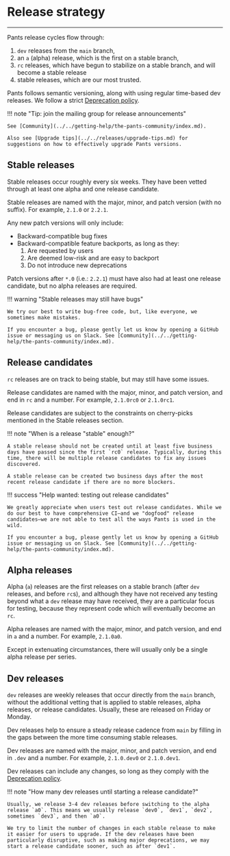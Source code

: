 # Release strategy

---

Pants release cycles flow through:

1. `dev` releases from the `main` branch,
2. an `a` (alpha) release, which is the first on a stable branch,
3. `rc` releases, which have begun to stabilize on a stable branch, and will become a stable release
4. stable releases, which are our most trusted.

Pants follows semantic versioning, along with using regular time-based dev releases. We follow a strict [Deprecation policy](../../releases/deprecation-policy.md).

!!! note "Tip: join the mailing group for release announcements"

    See [Community](../../getting-help/the-pants-community/index.md).

    Also see [Upgrade tips](../../releases/upgrade-tips.md) for suggestions on how to effectively upgrade Pants versions.

## Stable releases

Stable releases occur roughly every six weeks. They have been vetted through at least one alpha and one release candidate.

Stable releases are named with the major, minor, and patch version (with no suffix). For example, `2.1.0` or `2.2.1`.

Any new patch versions will only include:

- Backward-compatible bug fixes
- Backward-compatible feature backports, as long as they:
  1. Are requested by users
  2. Are deemed low-risk and are easy to backport
  3. Do not introduce new deprecations

Patch versions after `*.0` (i.e.: `2.2.1`) must have also had at least one release candidate, but no alpha releases are required.

!!! warning "Stable releases may still have bugs"

    We try our best to write bug-free code, but, like everyone, we sometimes make mistakes.

    If you encounter a bug, please gently let us know by opening a GitHub issue or messaging us on Slack. See [Community](../../getting-help/the-pants-community/index.md).

## Release candidates

`rc` releases are on track to being stable, but may still have some issues.

Release candidates are named with the major, minor, and patch version, and end in `rc` and a number. For example, `2.1.0rc0` or `2.1.0rc1`.

Release candidates are subject to the constraints on cherry-picks mentioned in the Stable releases section.

!!! note "When is a release "stable" enough?"

    A stable release should not be created until at least five business days have passed since the first `rc0` release. Typically, during this time, there will be multiple release candidates to fix any issues discovered.

    A stable release can be created two business days after the most recent release candidate if there are no more blockers.

!!! success "Help wanted: testing out release candidates"

    We greatly appreciate when users test out release candidates. While we do our best to have comprehensive CI—and we "dogfood" release candidates—we are not able to test all the ways Pants is used in the wild.

    If you encounter a bug, please gently let us know by opening a GitHub issue or messaging us on Slack. See [Community](../../getting-help/the-pants-community/index.md).

## Alpha releases

Alpha (`a`) releases are the first releases on a stable branch (after `dev` releases, and before `rc`s), and although they have not received any testing beyond what a `dev` release may have received, they are a particular focus for testing, because they represent code which will eventually become an `rc`.

Alpha releases are named with the major, minor, and patch version, and end in `a` and a number. For example, `2.1.0a0`.

Except in extenuating circumstances, there will usually only be a single alpha release per series.

## Dev releases

`dev` releases are weekly releases that occur directly from the `main` branch, without the additional vetting that is applied to stable releases, alpha releases, or release candidates. Usually, these are released on Friday or Monday.

Dev releases help to ensure a steady release cadence from `main` by filling in the gaps between the more time consuming stable releases.

Dev releases are named with the major, minor, and patch version, and end in `.dev` and a number. For example, `2.1.0.dev0` or `2.1.0.dev1`.

Dev releases can include any changes, so long as they comply with the [Deprecation policy](../../releases/deprecation-policy.md).

!!! note "How many dev releases until starting a release candidate?"

    Usually, we release 3-4 dev releases before switching to the alpha release `a0`. This means we usually release `dev0`, `dev1`, `dev2`, sometimes `dev3`, and then `a0`.

    We try to limit the number of changes in each stable release to make it easier for users to upgrade. If the dev releases have been particularly disruptive, such as making major deprecations, we may start a release candidate sooner, such as after `dev1`.
